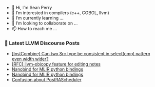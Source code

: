- 👋 Hi, I’m Sean Perry
- 👀 I’m interested in compilers (c++, COBOL, llvm)
- 🌱 I’m currently learning ...
- 💞️ I’m looking to collaborate on ...
- 📫 How to reach me ...

<!---
s66perry/s66perry is a ✨ special ✨ repository because its `README.md` (this file) appears on your GitHub profile.
You can click the Preview link to take a look at your changes.
--->
### 📕 Latest LLVM Discourse Posts

<!-- DISCOURSE-LLVM:START -->
- [[InstCombine] Can two Src type be consistent in select&lpar;cmp&rpar; pattern even width wider?](https://discourse.llvm.org/t/instcombine-can-two-src-type-be-consistent-in-select-cmp-pattern-even-width-wider/83466#post_3)
- [[RFC] llvm-objcopy feature for editing notes](https://discourse.llvm.org/t/rfc-llvm-objcopy-feature-for-editing-notes/83491#post_5)
- [Nanobind for MLIR python bindings](https://discourse.llvm.org/t/nanobind-for-mlir-python-bindings/83511#post_2)
- [Nanobind for MLIR python bindings](https://discourse.llvm.org/t/nanobind-for-mlir-python-bindings/83511#post_1)
- [Confusion about PostRAScheduler](https://discourse.llvm.org/t/confusion-about-postrascheduler/83510#post_1)
<!-- DISCOURSE-LLVM:END -->
